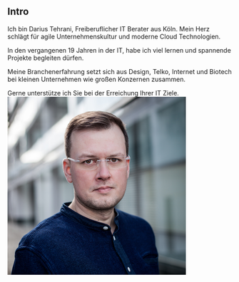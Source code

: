 ## <i class="fa fa-heartbeat" aria-hidden="true"></i> Intro

Ich bin Darius Tehrani, Freiberuflicher IT Berater aus Köln.
Mein Herz schlägt für agile Unternehmenskultur und moderne Cloud Technologien.

In den vergangenen 19 Jahren in der IT, habe ich viel lernen und spannende Projekte begleiten dürfen.

Meine Branchenerfahrung setzt sich aus Design, Telko, Internet und Biotech bei kleinen Unternehmen wie großen Konzernen zusammen.

Gerne unterstütze ich Sie bei der Erreichung Ihrer IT Ziele.
![darius tehrani](../../darius-tehrani-web.png)